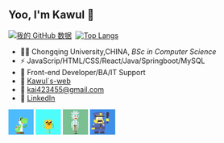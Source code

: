 ## Yoo, I'm Kawul 👋
[![我的 GitHub 数据](https://github-readme-stats.vercel.app/api?username=Kawul007&show_icons=true&theme=tokyonight&line_height=20&card_width=400px)]()
&nbsp;[![Top Langs](https://github-readme-stats.vercel.app/api/top-langs/?username=Kawul007&layout=compact&theme=tokyonight&card_width=300px)](https://github.com/Kawul007/github-readme-stats)
- 👨‍🎓 Chongqing University,CHINA, _BSc in Computer Science_
- ⚡ JavaScrip/HTML/CSS/React/Java/Springboot/MySQL
- 🏃  Front-end Developer/BA/IT Support
- 🚗 [Kawul`s-web](https://kawul007.github.io/personal-web/)
- 🏤 kai423455@gmail.com
- 👦 [LinkedIn](https://www.linkedin.com/in/kawul4234/)</br>
<img src="https://github.com/Kawul007/kawul007/blob/main/jump.gif" width="50px" height="50px" alt="ha"/>
<img src="https://github.com/Kawul007/kawul007/blob/main/yellow.gif" width="50px" height="50px" alt="ha"/>
<img src="https://github.com/Kawul007/kawul007/blob/main/rick.gif" width="50px" height="50px" alt="ha"/>
<img src="https://github.com/Kawul007/kawul007/blob/main/police.gif" width="50px" height="50px" alt="ha"/>


